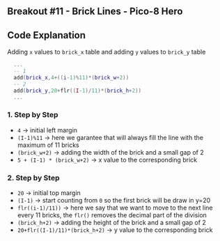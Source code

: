 ## Breakout #11 - Brick Lines - Pico-8 Hero

## **Code Explanation**

Adding `x` values to `brick_x` table and adding `y` values to `brick_y` table
```lua
  ...
  -- 1
  add(brick_x,4+((i-1)%11)*(brick_w+2))
  -- 2
  add(brick_y,20+flr((I-1)/11)*(brick_h+2))
  ...
```
### **1. Step by Step**

- `4` -> initial left margin
- `(I-1)%11` -> here we garantee that will always fill the line with the maximum of 11 bricks
- `(brick_w+2)` -> adding the width of the brick and a small gap of 2
- `5 + (I-1) * (brick_w+2)` -> x value to the corresponding brick

### **2. Step by Step**

- `20` -> initial top margin
- `(I-1)` -> start counting from `0` so the first brick will be draw in y=20
- `flr((i-1)/11))` -> here we say that we want to move to the next line every 11 bricks, the `flr()` removes the decimal part of the division
- `(brick_h+2)` -> adding the height of the brick and a small gap of 2
- `20+flr((I-1)/11)*(brick_h+2)` -> y value to the corresponding brick
